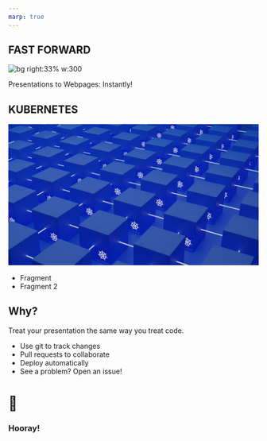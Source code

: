 ```yaml
---
marp: true
---
```


<!--
theme: uncover
transition: dissolve
class:
 - invert
headingDivider: 2 
paginate: true
-->

<!--
_class:
 - lead
 - invert
-->

## FAST FORWARD 
![bg right:33% w:300](https://www.randers.dk/static/logo.svg)

Presentations to Webpages: Instantly!

## KUBERNETES

![bg](./img/k8s-pods.jpg)

* Fragment
* Fragment 2

## Why?

Treat your presentation the same way you treat code.

- Use git to track changes
- Pull requests to collaborate
- Deploy automatically
- See a problem? Open an issue!



# 🎉
<!--
_class:
 - lead
 - invert
-->
### Hooray!


